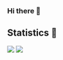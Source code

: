 ### Hi there 👋

<!--
**XavierLasierra/XavierLasierra** is a ✨ _special_ ✨ repository because its `README.md` (this file) appears on your GitHub profile.

Here are some ideas to get you started:

- 🔭 I’m currently working on ...
- 🌱 I’m currently learning ...
- 👯 I’m looking to collaborate on ...
- 🤔 I’m looking for help with ...
- 💬 Ask me about ...
- 📫 How to reach me: ...
- 😄 Pronouns: ...
- ⚡ Fun fact: ...
-->


## Statistics 🧐

![](https://github-readme-stats.vercel.app/api?username=XavierLasierra)
![](https://github-readme-stats.vercel.app/api/top-langs/?username=XavierLasierra&layout=compact)

